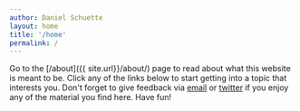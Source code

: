 ```yaml
---
author: Daniel Schuette
layout: home
title: '/home'
permalink: /
---
```


Go to the [/about]({{ site.url}}/about/) page to read about what this website is meant to be. Click any of the links below to start getting into a topic that interests you. Don't forget to give feedback via [email](mailto:d.schuette@online.de) or [twitter](https:twitter.com/DogtorDash) if you enjoy any of the material you find here. Have fun!
